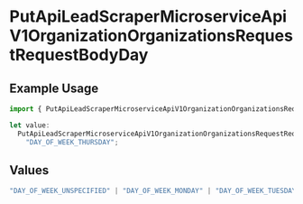 # PutApiLeadScraperMicroserviceApiV1OrganizationOrganizationsRequestRequestBodyDay

## Example Usage

```typescript
import { PutApiLeadScraperMicroserviceApiV1OrganizationOrganizationsRequestRequestBodyDay } from "oppulence-backend-sdk/models/operations";

let value:
  PutApiLeadScraperMicroserviceApiV1OrganizationOrganizationsRequestRequestBodyDay =
    "DAY_OF_WEEK_THURSDAY";
```

## Values

```typescript
"DAY_OF_WEEK_UNSPECIFIED" | "DAY_OF_WEEK_MONDAY" | "DAY_OF_WEEK_TUESDAY" | "DAY_OF_WEEK_WEDNESDAY" | "DAY_OF_WEEK_THURSDAY" | "DAY_OF_WEEK_FRIDAY" | "DAY_OF_WEEK_SATURDAY" | "DAY_OF_WEEK_SUNDAY"
```